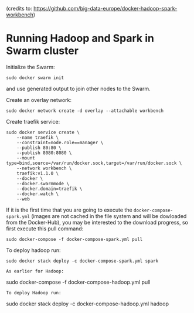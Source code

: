 (credits to: https://github.com/big-data-europe/docker-hadoop-spark-workbench)
# Running Hadoop and Spark in Swarm cluster


Initialize the Swarm:
```
sudo docker swarm init
```
and use generated output to join other nodes to the Swarm.

Create an overlay network:
```
sudo docker network create -d overlay --attachable workbench
```

Create traefik service:
```
sudo docker service create \
    --name traefik \
    --constraint=node.role==manager \
    --publish 80:80 \
    --publish 8080:8080 \
    --mount type=bind,source=/var/run/docker.sock,target=/var/run/docker.sock \
    --network workbench \
    traefik:v1.1.0 \
    --docker \
    --docker.swarmmode \
    --docker.domain=traefik \
    --docker.watch \
    --web
```


If it is the first time that you are going to execute the `docker-compose-spark.yml` (images are not cached in the file system and will be dowloaded from the Docker-Hub), you may be interested to the download progress, so first execute this pull command:
```
sudo docker-compose -f docker-compose-spark.yml pull
```
To deploy hadoop run:
```
sudo docker stack deploy -c docker-compose-spark.yml spark

As earlier for Hadoop:
```
sudo docker-compose -f docker-compose-hadoop.yml pull
```
To deploy Hadoop run:
```
sudo docker stack deploy -c docker-compose-hadoop.yml hadoop
```
